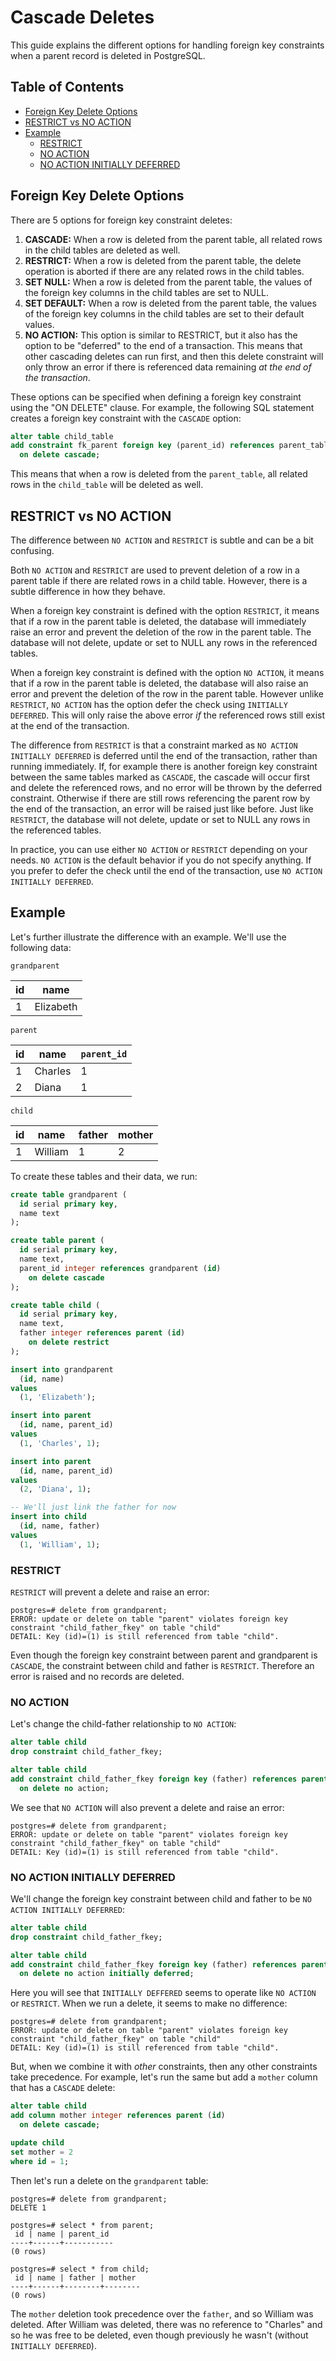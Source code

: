 # Cascade Deletes

This guide explains the different options for handling foreign key constraints when a parent record is deleted in PostgreSQL.

## Table of Contents

- [Foreign Key Delete Options](#foreign-key-delete-options)
- [RESTRICT vs NO ACTION](#restrict-vs-no-action)
- [Example](#example)
  - [RESTRICT](#restrict)
  - [NO ACTION](#no-action)
  - [NO ACTION INITIALLY DEFERRED](#no-action-initially-deferred)

## Foreign Key Delete Options

There are 5 options for foreign key constraint deletes:

1. **CASCADE:** When a row is deleted from the parent table, all related rows in the child tables are deleted as well.
2. **RESTRICT:** When a row is deleted from the parent table, the delete operation is aborted if there are any related rows in the child tables.
3. **SET NULL:** When a row is deleted from the parent table, the values of the foreign key columns in the child tables are set to NULL.
4. **SET DEFAULT:** When a row is deleted from the parent table, the values of the foreign key columns in the child tables are set to their default values.
5. **NO ACTION:** This option is similar to RESTRICT, but it also has the option to be "deferred" to the end of a transaction. This means that other cascading deletes can run first, and then this delete constraint will only throw an error if there is referenced data remaining _at the end of the transaction_.

These options can be specified when defining a foreign key constraint using the "ON DELETE" clause. For example, the following SQL statement creates a foreign key constraint with the `CASCADE` option:

```sql
alter table child_table
add constraint fk_parent foreign key (parent_id) references parent_table (id)
  on delete cascade;
```

This means that when a row is deleted from the `parent_table`, all related rows in the `child_table` will be deleted as well.

## RESTRICT vs NO ACTION

The difference between `NO ACTION` and `RESTRICT` is subtle and can be a bit confusing.

Both `NO ACTION` and `RESTRICT` are used to prevent deletion of a row in a parent table if there are related rows in a child table. However, there is a subtle difference in how they behave.

When a foreign key constraint is defined with the option `RESTRICT`, it means that if a row in the parent table is deleted, the database will immediately raise an error and prevent the deletion of the row in the parent table. The database will not delete, update or set to NULL any rows in the referenced tables.

When a foreign key constraint is defined with the option `NO ACTION`, it means that if a row in the parent table is deleted, the database will also raise an error and prevent the deletion of the row in the parent table. However unlike `RESTRICT`, `NO ACTION` has the option defer the check using `INITIALLY DEFERRED`. This will only raise the above error _if_ the referenced rows still exist at the end of the transaction.

The difference from `RESTRICT` is that a constraint marked as `NO ACTION INITIALLY DEFERRED` is deferred until the end of the transaction, rather than running immediately. If, for example there is another foreign key constraint between the same tables marked as `CASCADE`, the cascade will occur first and delete the referenced rows, and no error will be thrown by the deferred constraint. Otherwise if there are still rows referencing the parent row by the end of the transaction, an error will be raised just like before. Just like `RESTRICT`, the database will not delete, update or set to NULL any rows in the referenced tables.

In practice, you can use either `NO ACTION` or `RESTRICT` depending on your needs. `NO ACTION` is the default behavior if you do not specify anything. If you prefer to defer the check until the end of the transaction, use `NO ACTION INITIALLY DEFERRED`.

## Example

Let's further illustrate the difference with an example. We'll use the following data:

`grandparent`

| id | name |
| --- | --- |
| 1 | Elizabeth |

`parent`

| id | name | `parent_id` |
| --- | --- | --- |
| 1 | Charles | 1 |
| 2 | Diana | 1 |

`child`

| id | name | father | mother |
| --- | --- | --- | --- |
| 1 | William | 1 | 2 |

To create these tables and their data, we run:

```sql
create table grandparent (
  id serial primary key,
  name text
);

create table parent (
  id serial primary key,
  name text,
  parent_id integer references grandparent (id)
    on delete cascade
);

create table child (
  id serial primary key,
  name text,
  father integer references parent (id)
    on delete restrict
);

insert into grandparent
  (id, name)
values
  (1, 'Elizabeth');

insert into parent
  (id, name, parent_id)
values
  (1, 'Charles', 1);

insert into parent
  (id, name, parent_id)
values
  (2, 'Diana', 1);

-- We'll just link the father for now
insert into child
  (id, name, father)
values
  (1, 'William', 1);
```

### RESTRICT

`RESTRICT` will prevent a delete and raise an error:

```
postgres=# delete from grandparent;
ERROR: update or delete on table "parent" violates foreign key constraint "child_father_fkey" on table "child"
DETAIL: Key (id)=(1) is still referenced from table "child".
```

Even though the foreign key constraint between parent and grandparent is `CASCADE`, the constraint between child and father is `RESTRICT`. Therefore an error is raised and no records are deleted.

### NO ACTION

Let's change the child-father relationship to `NO ACTION`:

```sql
alter table child
drop constraint child_father_fkey;

alter table child
add constraint child_father_fkey foreign key (father) references parent (id)
  on delete no action;
```

We see that `NO ACTION` will also prevent a delete and raise an error:

```
postgres=# delete from grandparent;
ERROR: update or delete on table "parent" violates foreign key constraint "child_father_fkey" on table "child"
DETAIL: Key (id)=(1) is still referenced from table "child".
```

### NO ACTION INITIALLY DEFERRED

We'll change the foreign key constraint between child and father to be `NO ACTION INITIALLY DEFERRED`:

```sql
alter table child
drop constraint child_father_fkey;

alter table child
add constraint child_father_fkey foreign key (father) references parent (id)
  on delete no action initially deferred;
```

Here you will see that `INITIALLY DEFFERED` seems to operate like `NO ACTION` or `RESTRICT`. When we run a delete, it seems to make no difference:

```
postgres=# delete from grandparent;
ERROR: update or delete on table "parent" violates foreign key constraint "child_father_fkey" on table "child"
DETAIL: Key (id)=(1) is still referenced from table "child".
```

But, when we combine it with _other_ constraints, then any other constraints take precedence. For example, let's run the same but add a `mother` column that has a `CASCADE` delete:

```sql
alter table child
add column mother integer references parent (id)
  on delete cascade;

update child
set mother = 2
where id = 1;
```

Then let's run a delete on the `grandparent` table:

```
postgres=# delete from grandparent;
DELETE 1

postgres=# select * from parent;
 id | name | parent_id
----+------+-----------
(0 rows)

postgres=# select * from child;
 id | name | father | mother
----+------+--------+--------
(0 rows)
```

The `mother` deletion took precedence over the `father`, and so William was deleted. After William was deleted, there was no reference to "Charles" and so he was free to be deleted, even though previously he wasn't (without `INITIALLY DEFERRED`).

